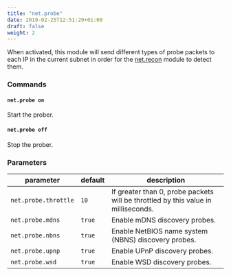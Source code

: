 ```yaml
---
title: "net.probe"
date: 2019-02-25T12:51:29+01:00
draft: false
weight: 2
---
```


When activated, this module will send different types of probe packets to each IP in the current subnet in order for the [net.recon](/modules/ethernet/net.recon/) module to detect them.

### Commands

#### `net.probe on`

Start the prober.
#### `net.probe off`

Stop the prober.

### Parameters

| parameter | default | description |
|-----------|---------|-------------|
| `net.probe.throttle` | `10` | If greater than 0, probe packets will be throttled by this value in milliseconds. | 
| `net.probe.mdns` | `true` | Enable mDNS discovery probes. | 
| `net.probe.nbns` | `true` | Enable NetBIOS name system (NBNS) discovery probes. | 
| `net.probe.upnp` | `true` | Enable UPnP discovery probes. | 
| `net.probe.wsd` | `true` | Enable WSD discovery probes. | 

